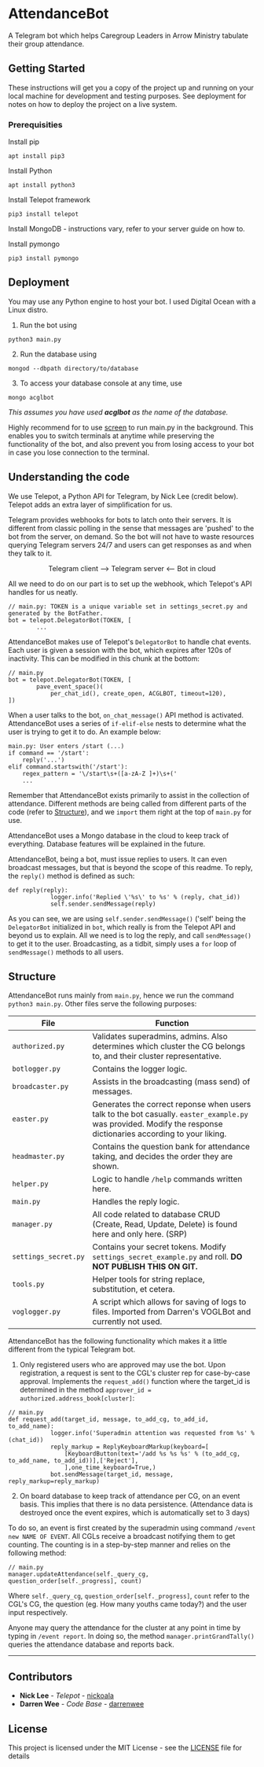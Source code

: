 # AttendanceBot
A Telegram bot which helps Caregroup Leaders in Arrow Ministry tabulate their group attendance.

## Getting Started

These instructions will get you a copy of the project up and running on your local machine for development and testing purposes. See deployment for notes on how to deploy the project on a live system.

### Prerequisities

Install pip
```
apt install pip3
```

Install Python
```
apt install python3
```

Install Telepot framework
```
pip3 install telepot
```

Install MongoDB - instructions vary, refer to your server guide on how to.

Install pymongo
```
pip3 install pymongo
```

## Deployment

You may use any Python engine to host your bot. I used Digital Ocean with a Linux distro.

1. Run the bot using 
```
python3 main.py
```
&nbsp;
2. Run the database using
```
mongod --dbpath directory/to/database
```
&nbsp;
3. To access your database console at any time, use
```
mongo acglbot 
```
_This assumes you have used **acglbot** as the name of the database._

Highly recommend for to use [screen](https://remysharp.com/2015/04/27/screen) to run main.py in the background. This enables you to switch terminals at anytime while preserving the functionality of the bot, and also prevent you from losing access to your bot in case you lose connection to the terminal.

## Understanding the code
We use Telepot, a Python API for Telegram, by Nick Lee (credit below). Telepot adds an extra layer of simplification for us.

Telegram provides webhooks for bots to latch onto their servers. It is different from classic polling in the sense that messages are 'pushed' to the bot from the server, on demand. So the bot will not have to waste resources querying Telegram servers 24/7 and users can get responses as and when they talk to it.

<center>Telegram client --> Telegram server <-- Bot in cloud</center>

All we need to do on our part is to set up the webhook, which Telepot's API handles for us neatly.

```
// main.py: TOKEN is a unique variable set in settings_secret.py and generated by the BotFather.
bot = telepot.DelegatorBot(TOKEN, [
        ...
```

AttendanceBot makes use of Telepot's `DelegatorBot` to handle chat events. Each user is given a session with the bot, which expires after 120s of inactivity. This can be modified in this chunk at the bottom:

```
// main.py
bot = telepot.DelegatorBot(TOKEN, [
        pave_event_space()(
            per_chat_id(), create_open, ACGLBOT, timeout=120),
])
```

When a user talks to the bot, `on_chat_message()` API method is activated. AttendanceBot uses a series of `if-elif-else` nests to determine what the user is trying to get it to do. An example below: 

```
main.py: User enters /start (...)
if command == '/start':
    reply('...')
elif command.startswith('/start'):
    regex_pattern = '\/start\s+([a-zA-Z ]+)\s+('
    ... 
```

Remember that AttendanceBot exists primarily to assist in the collection of attendance. Different methods are being called from different parts of the code (refer to [Structure](#Structure)), and we `import` them right at the top of `main.py` for use.

AttendanceBot uses a Mongo database in the cloud to keep track of everything. Database features will be explained in the future.

AttendanceBot, being a bot, must issue replies to users. It can even broadcast messages, but that is beyond the scope of this readme. To reply, the `reply()` method is defined as such:

```
def reply(reply):
            logger.info('Replied \'%s\' to %s' % (reply, chat_id))
            self.sender.sendMessage(reply)
```

As you can see, we are using `self.sender.sendMessage()` ('self' being the `DelegatorBot` initialized in `bot`, which really is from the Telepot API and beyond us to explain. All we need is to log the reply, and call `sendMessage()` to get it to the user. Broadcasting, as a tidbit, simply uses a `for` loop of `sendMessage()` methods to all users.

## Structure
AttendanceBot runs mainly from `main.py`, hence we run the command `python3 main.py`. Other files serve the following purposes:

| File | Function |
| --- | --- |
| `authorized.py` | Validates superadmins, admins. Also determines which cluster the CG belongs to, and their cluster representative. |
| `botlogger.py` | Contains the logger logic. |
| `broadcaster.py` | Assists in the broadcasting (mass send) of messages. |
| `easter.py` | Generates the correct reponse when users talk to the bot casually. `easter_example.py` was provided. Modify the response dictionaries according to your liking. |
| `headmaster.py` | Contains the question bank for attendance taking, and decides the order they are shown. |
| `helper.py` | Logic to handle `/help` commands written here. |
| `main.py` | Handles the reply logic. |
| `manager.py` | All code related to database CRUD (Create, Read, Update, Delete) is found here and only here. (SRP) |
| `settings_secret.py` | Contains your secret tokens. Modify `settings_secret_example.py` and roll. **DO NOT PUBLISH THIS ON GIT.** |
| `tools.py` | Helper tools for string replace, substitution, et cetera. |
| `voglogger.py` | A script which allows for saving of logs to files. Imported from Darren's VOGLBot and currently not used. |

AttendanceBot has the following functionality which makes it a little different from the typical Telegram bot.

1. Only registered users who are approved may use the bot. Upon registration, a request is sent to the CGL's cluster rep for case-by-case approval. Implements the `request_add()` function where the target_id is determined in the method `approver_id = authorized.address_book[cluster]`:

```
// main.py
def request_add(target_id, message, to_add_cg, to_add_id, to_add_name):
            logger.info('Superadmin attention was requested from %s' % (chat_id))
            reply_markup = ReplyKeyboardMarkup(keyboard=[
                [KeyboardButton(text='/add %s %s %s' % (to_add_cg, to_add_name, to_add_id))],['Reject'],
                ],one_time_keyboard=True,)
            bot.sendMessage(target_id, message, reply_markup=reply_markup)
```

2. On board database to keep track of attendance per CG, on an event basis. This implies that there is no data persistence. (Attendance data is destroyed once the event expires, which is automatically set to 3 days) 

To do so, an event is first created by the superadmin using command `/event new NAME OF EVENT`. All CGLs receive a broadcast notifying them to get counting. The counting is in a step-by-step manner and relies on the following method:

```
// main.py
manager.updateAttendance(self._query_cg, question_order[self._progress], count)
```

Where `self._query_cg`, `question_order[self._progress]`, `count` refer to the CGL's CG, the question (eg. How many youths came today?) and the user input respectively.

Anyone may query the attendance for the cluster at any point in time by typing in `/event report`. In doing so, the method `manager.printGrandTally()` queries the attendance database and reports back.

---

## Contributors

* **Nick Lee** - *Telepot* - [nickoala](https://github.com/nickoala/telepot)
* **Darren Wee** - *Code Base* - [darrenwee](https://github.com/darrenwee)

## License

This project is licensed under the MIT License - see the [LICENSE](LICENSE) file for details